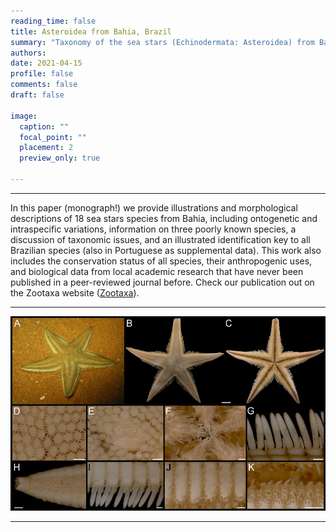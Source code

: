 ```yaml
---
reading_time: false
title: Asteroidea from Bahia, Brazil
summary: "Taxonomy of the sea stars (Echinodermata: Asteroidea) from Bahia State, including ontogenetic variation and an illustrated key to the Brazilian species" 
authors:
date: 2021-04-15
profile: false
comments: false
draft: false

image:
  caption: ""
  focal_point: ""
  placement: 2
  preview_only: true

---
```


---
In this paper (monograph!) we provide illustrations and morphological descriptions of 18 sea stars species from Bahia, including ontogenetic and 
intraspecific variations, information on three poorly known species, a discussion of taxonomic issues, and an illustrated identification key to all 
Brazilian species (also in Portuguese as supplemental data). This work also includes the conservation status of all species, their anthropogenic uses, 
and biological data from local academic research that have never been published in a peer-reviewed journal before. Check our publication out on the Zootaxa 
website ([Zootaxa](https://www.biotaxa.org/Zootaxa/article/view/zootaxa.4955.1.1)).

---

![paper_asteroidea](https://raw.githubusercontent.com/lrmartins/lrmartins/master/content/news/Paper_Asteroidea/featured.jpg "paper_asteroidea")

---
